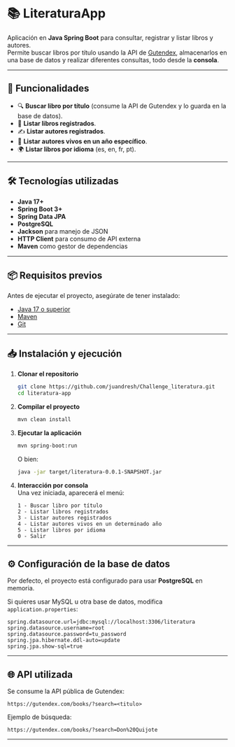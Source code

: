 # 📚 LiteraturaApp

Aplicación en **Java Spring Boot** para consultar, registrar y listar libros y autores.  
Permite buscar libros por título usando la API de [Gutendex](https://gutendex.com/), almacenarlos en una base de datos y realizar diferentes consultas, todo desde la **consola**.

---

## 🚀 Funcionalidades

- 🔍 **Buscar libro por título** (consume la API de Gutendex y lo guarda en la base de datos).
- 📖 **Listar libros registrados**.
- ✍️ **Listar autores registrados**.
- 🧓 **Listar autores vivos en un año específico**.
- 🌍 **Listar libros por idioma** (es, en, fr, pt).

---

## 🛠️ Tecnologías utilizadas

- **Java 17+**
- **Spring Boot 3+**
- **Spring Data JPA**
- **PostgreSQL**
- **Jackson** para manejo de JSON
- **HTTP Client** para consumo de API externa
- **Maven** como gestor de dependencias

---

## 📦 Requisitos previos

Antes de ejecutar el proyecto, asegúrate de tener instalado:

- [Java 17 o superior](https://adoptium.net/)
- [Maven](https://maven.apache.org/)
- [Git](https://git-scm.com/)

---

## 📥 Instalación y ejecución

1. **Clonar el repositorio**
   ```bash
   git clone https://github.com/juandresh/Challenge_literatura.git
   cd literatura-app
   ```

2. **Compilar el proyecto**
   ```bash
   mvn clean install
   ```

3. **Ejecutar la aplicación**
   ```bash
   mvn spring-boot:run
   ```
   O bien:
   ```bash
   java -jar target/literatura-0.0.1-SNAPSHOT.jar
   ```

4. **Interacción por consola**  
   Una vez iniciada, aparecerá el menú:
   ```
   1 - Buscar libro por título
   2 - Listar libros registrados
   3 - Listar autores registrados
   4 - Listar autores vivos en un determinado año
   5 - Listar libros por idioma
   0 - Salir
   ```

---

## ⚙️ Configuración de la base de datos

Por defecto, el proyecto está configurado para usar **PostgreSQL** en memoria.  

Si quieres usar MySQL u otra base de datos, modifica `application.properties`:

```properties
spring.datasource.url=jdbc:mysql://localhost:3306/literatura
spring.datasource.username=root
spring.datasource.password=tu_password
spring.jpa.hibernate.ddl-auto=update
spring.jpa.show-sql=true
```

---

## 🌐 API utilizada

Se consume la API pública de Gutendex:

```
https://gutendex.com/books/?search=<titulo>
```

Ejemplo de búsqueda:
```
https://gutendex.com/books/?search=Don%20Quijote
```

---
